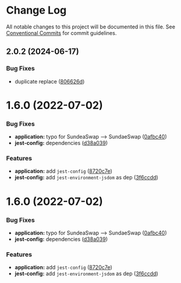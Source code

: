 # Change Log

All notable changes to this project will be documented in this file.
See [Conventional Commits](https://conventionalcommits.org) for commit guidelines.

## 2.0.2 (2024-06-17)

### Bug Fixes

- duplicate replace ([806626d](https://github.com/sundaeswap-finance/frontend-configurations/commit/806626de43e7ab56b579a248c082753d804f3c2a))

# 1.6.0 (2022-07-02)

### Bug Fixes

- **application:** typo for SundeaSwap --> SundaeSwap ([0afbc40](https://github.com/sundaeswap-finance/frontend-configurations/commit/0afbc4053420095be1bf974e2c2ebc6985de5c47))
- **jest-config:** dependencies ([d38a039](https://github.com/sundaeswap-finance/frontend-configurations/commit/d38a039631e0150c57edd7b982df2a8a07fae9b2))

### Features

- **application:** add `jest-config` ([8720c7e](https://github.com/sundaeswap-finance/frontend-configurations/commit/8720c7e5e9fe796cf2a7514cbf18998a1cf12f7c))
- **jest-config:** add `jest-environment-jsdom` as dep ([3f6ccdd](https://github.com/sundaeswap-finance/frontend-configurations/commit/3f6ccdd29548263d856c8493e59a34daa0bfbb7c))

# 1.6.0 (2022-07-02)

### Bug Fixes

- **application:** typo for SundeaSwap --> SundaeSwap ([0afbc40](https://github.com/sundaeswap-finance/frontend-configurations/commit/0afbc4053420095be1bf974e2c2ebc6985de5c47))
- **jest-config:** dependencies ([d38a039](https://github.com/sundaeswap-finance/frontend-configurations/commit/d38a039631e0150c57edd7b982df2a8a07fae9b2))

### Features

- **application:** add `jest-config` ([8720c7e](https://github.com/sundaeswap-finance/frontend-configurations/commit/8720c7e5e9fe796cf2a7514cbf18998a1cf12f7c))
- **jest-config:** add `jest-environment-jsdom` as dep ([3f6ccdd](https://github.com/sundaeswap-finance/frontend-configurations/commit/3f6ccdd29548263d856c8493e59a34daa0bfbb7c))
